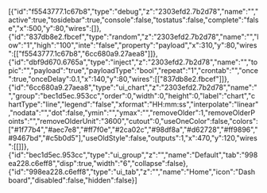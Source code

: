 [{"id":"f5543777.1c67b8","type":"debug","z":"2303efd2.7b2d78","name":"","active":true,"tosidebar":true,"console":false,"tostatus":false,"complete":"false","x":500,"y":80,"wires":[]},{"id":"837db8e2.fbcef","type":"random","z":"2303efd2.7b2d78","name":"","low":"1","high":"100","inte":"false","property":"payload","x":310,"y":80,"wires":[["f5543777.1c67b8","6cc680a9.27aea8"]]},{"id":"dbf9d670.6765a","type":"inject","z":"2303efd2.7b2d78","name":"","topic":"","payload":"true","payloadType":"bool","repeat":"1","crontab":"","once":true,"onceDelay":0.1,"x":140,"y":80,"wires":[["837db8e2.fbcef"]]},{"id":"6cc680a9.27aea8","type":"ui_chart","z":"2303efd2.7b2d78","name":"","group":"bec1d5ec.953cc","order":0,"width":0,"height":0,"label":"chart","chartType":"line","legend":"false","xformat":"HH:mm:ss","interpolate":"linear","nodata":"","dot":false,"ymin":"","ymax":"","removeOlder":1,"removeOlderPoints":"","removeOlderUnit":"3600","cutout":0,"useOneColor":false,"colors":["#1f77b4","#aec7e8","#ff7f0e","#2ca02c","#98df8a","#d62728","#ff9896","#9467bd","#c5b0d5"],"useOldStyle":false,"outputs":1,"x":470,"y":120,"wires":[[]]},{"id":"bec1d5ec.953cc","type":"ui_group","z":"","name":"Default","tab":"998ea228.c6eff8","disp":true,"width":"6","collapse":false},{"id":"998ea228.c6eff8","type":"ui_tab","z":"","name":"Home","icon":"Dashboard","disabled":false,"hidden":false}]
